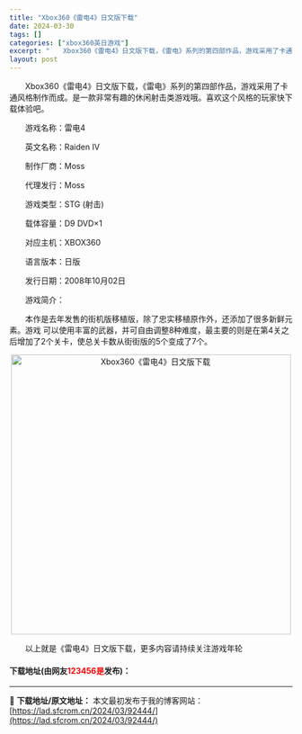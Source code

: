 ```yaml
---
title: "Xbox360《雷电4》日文版下载"
date: 2024-03-30
tags: []
categories: ["xbox360英日游戏"]
excerpt: "　　Xbox360《雷电4》日文版下载，《雷电》系列的第四部作品，游戏采用了卡通风格制作而成。是一款非常有趣的休闲射击类游戏哦。喜欢这个风格的玩家快下载体验吧。 　　游戏名称：雷电4 　　英文名称：Raiden IV 　　制作厂商：Moss 　　代理发行：Moss 　　游戏类型：STG (射击) 　&hellip;"
layout: post
---
```


 <p>　　Xbox360《雷电4》日文版下载，《雷电》系列的第四部作品，游戏采用了卡通风格制作而成。是一款非常有趣的休闲射击类游戏哦。喜欢这个风格的玩家快下载体验吧。</p> <p>　　游戏名称：雷电4</p> <p>　　英文名称：Raiden IV</p> <p>　　制作厂商：Moss</p> <p>　　代理发行：Moss</p> <p>　　游戏类型：STG (射击)</p> <p>　　载体容量：D9 DVD&times;1</p> <p>　　对应主机：XBOX360</p> <p>　　语言版本：日版</p> <p>　　发行日期：2008年10月02日</p> <p>　　游戏简介：</p> <p>　　本作是去年发售的街机版移植版，除了忠实移植原作外，还添加了很多新鲜元素。游戏 可以使用丰富的武器，并可自由调整8种难度，最主要的则是在第4关之后增加了2个关卡，使总关卡数从街街版的5个变成了7个。</p> <p align="center"><img align="" border="0" src="https://lad.sfcrom.cn/wp-content/uploads/2024/03/20240330_6607de92da9bc.jpg" width="498" alt="Xbox360《雷电4》日文版下载" /></p> <p>　　以上就是《雷电4》日文版下载，更多内容请持续关注游戏年轮</p> <p><h4>下载地址(由网友<font color="red">123456是</font>发布)：</h4></p> 

---
📖 **下载地址/原文地址：** 本文最初发布于我的博客网站：[https://lad.sfcrom.cn/2024/03/92444/](https://lad.sfcrom.cn/2024/03/92444/)
